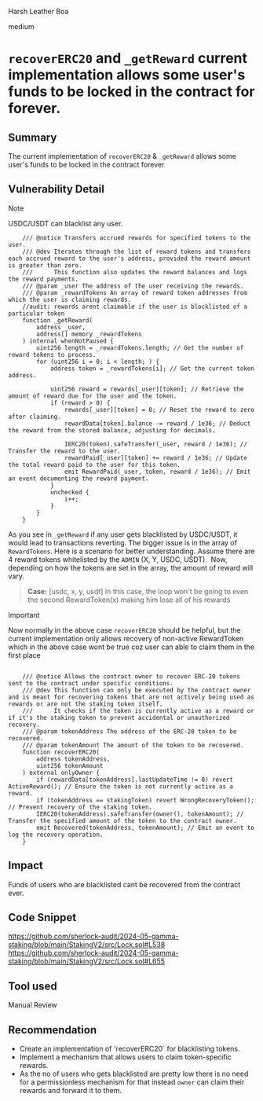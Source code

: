 Harsh Leather Boa

medium

# `recoverERC20` and `_getReward` current implementation allows some user's funds to be locked in the contract for forever.

## Summary
The current implementation of `recoverERC20` & `_getReward` allows some user's funds to be locked in the contract forever
## Vulnerability Detail
>[!NOTE]
USDC/USDT can blacklist any user.

```solidity
    /// @notice Transfers accrued rewards for specified tokens to the user.
    /// @dev Iterates through the list of reward tokens and transfers each accrued reward to the user's address, provided the reward amount is greater than zero.
    ///      This function also updates the reward balances and logs the reward payments.
    /// @param _user The address of the user receiving the rewards.
    /// @param _rewardTokens An array of reward token addresses from which the user is claiming rewards.
    //audit: rewards arent claimable if the user is blocklisted of a particular token
    function _getReward(
        address _user,
        address[] memory _rewardTokens
    ) internal whenNotPaused {
        uint256 length = _rewardTokens.length; // Get the number of reward tokens to process.
        for (uint256 i = 0; i < length; ) {
            address token = _rewardTokens[i]; // Get the current token address.

            uint256 reward = rewards[_user][token]; // Retrieve the amount of reward due for the user and the token.
            if (reward > 0) {
                rewards[_user][token] = 0; // Reset the reward to zero after claiming.
                rewardData[token].balance -= reward / 1e36; // Deduct the reward from the stored balance, adjusting for decimals.

                IERC20(token).safeTransfer(_user, reward / 1e36); // Transfer the reward to the user.
                rewardPaid[_user][token] += reward / 1e36; // Update the total reward paid to the user for this token.
                emit RewardPaid(_user, token, reward / 1e36); // Emit an event documenting the reward payment.
            }
            unchecked {
                i++;
            }
        }
    }
```
As you see in `_getReward` if any user gets blacklisted by USDC/USDT, it would lead to transactions reverting.
The bigger issue is in the array of `RewardTokens`. Here is a scenario for better understanding.
Assume there are 4 reward tokens whitelisted by the `ADMIN` (X, Y, USDC, USDT). 
Now, depending on how the tokens are set in the array, the amount of reward will vary.
>**Case:** [usdc, x, y, usdt]
>In this case, the loop won't be going to even the second RewardToken(x) making him lose all of his rewards



>[!IMPORTANT]
Now normally in the above case `recoverERC20` should be helpful, but the current implementation only allows recovery of non-active RewardToken which in the above case wont be true coz user can able to claim them in the first place

```solidity

    /// @notice Allows the contract owner to recover ERC-20 tokens sent to the contract under specific conditions.
    /// @dev This function can only be executed by the contract owner and is meant for recovering tokens that are not actively being used as rewards or are not the staking token itself.
    ///      It checks if the token is currently active as a reward or if it's the staking token to prevent accidental or unauthorized recovery.
    /// @param tokenAddress The address of the ERC-20 token to be recovered.
    /// @param tokenAmount The amount of the token to be recovered.
    function recoverERC20(
        address tokenAddress,
        uint256 tokenAmount
    ) external onlyOwner {
        if (rewardData[tokenAddress].lastUpdateTime != 0) revert ActiveReward(); // Ensure the token is not currently active as a reward.
        if (tokenAddress == stakingToken) revert WrongRecoveryToken(); // Prevent recovery of the staking token.
        IERC20(tokenAddress).safeTransfer(owner(), tokenAmount); // Transfer the specified amount of the token to the contract owner.
        emit Recovered(tokenAddress, tokenAmount); // Emit an event to log the recovery operation.
    }
```

## Impact
Funds of users who are blacklisted cant be recovered from the contract ever.
## Code Snippet
https://github.com/sherlock-audit/2024-05-gamma-staking/blob/main/StakingV2/src/Lock.sol#L538
https://github.com/sherlock-audit/2024-05-gamma-staking/blob/main/StakingV2/src/Lock.sol#L655
## Tool used

Manual Review

## Recommendation
- Create an implementation of 'recoverERC20` for blacklisting tokens.
- Implement a mechanism that allows users to claim token-specific rewards.
- As the no of users who gets blacklisted are pretty low there is no need for a permissionless mechanism for that instead `owner` can claim their rewards and forward it to them.